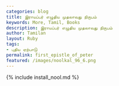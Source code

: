 ```yaml
---  
categories: blog  
title: இராயப்பர் எழுதிய முதலாவது நிருபம்
keywords: More, Tamil, Books  
description: இராயப்பர் எழுதிய முதலாவது நிருபம்
author: Tamilan  
layout: Ruby  
tags:     
- புதிய ஏற்பாடு
permalink: first_epistle_of_peter  
featured: /images/noolkal_96_6.png  
---  
```

{% include install_nool.md %}  
